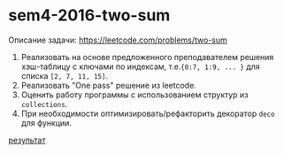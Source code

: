# sem4-2016-two-sum

Описание задачи: https://leetcode.com/problems/two-sum

1. Реализовать на основе предложенного преподавателем решения хэш-таблицу с ключами по индексам, т.е.``` {0:7, 1:9, ... } ``` для списка ``` [2, 7, 11, 15] ```. 
2. Реализовать "One pass" решение из leetcode. 
3. Оценить работу программы с использованием структур из ```collections```.
4. При необходимости оптимизировать/рефакторить декоратор ```deco``` для функции.

[результат](sem4-2016-two-sum-AnnGoga/Screenshot_6.jpg)
